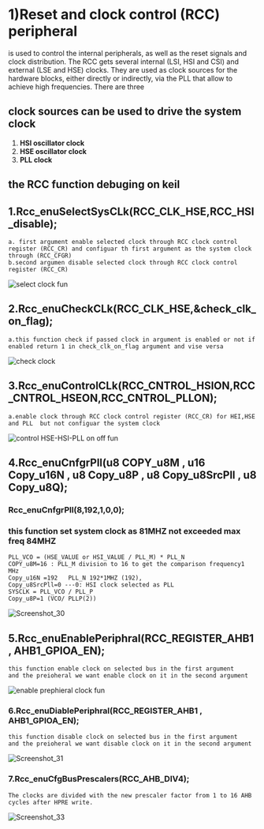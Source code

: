 
# 1)Reset and clock control (RCC) peripheral 
is used to control the internal peripherals, as well as the reset signals and clock distribution.
The RCC gets several internal (LSI, HSI and CSI) and external (LSE and HSE) clocks. They are used as clock sources for the hardware blocks, either directly or indirectly, via the PLL that allow to achieve high frequencies.
There are three
## clock sources can be used to drive the system clock 
1.   **HSI oscillator clock**
2.   **HSE oscillator clock**
3.   **PLL clock**

## the RCC function  debuging on keil 
## 1.Rcc_enuSelectSysCLk(RCC_CLK_HSE,RCC_HSI_disable);
    a. first argument enable selected clock through RCC clock control register (RCC_CR) and configuar th first argument as the system clock through (RCC_CFGR)
    b.second argumen disable selected clock through RCC clock control register (RCC_CR) 

![select clock fun](https://github.com/MAHMOUD-ELIMBABI/NTI_Interfacing/assets/63348980/e2e4148e-8fec-42b1-9f33-9a7e261195f9)

## 2.Rcc_enuCheckCLk(RCC_CLK_HSE,&check_clk_on_flag);
    a.this function check if passed clock in argument is enabled or not if enabled return 1 in check_clk_on_flag argument and vise versa

![check clock](https://github.com/MAHMOUD-ELIMBABI/NTI_Interfacing/assets/63348980/df1b8a82-f773-4699-b8b2-d82d5e3a9b21)


## 3.Rcc_enuControlCLk(RCC_CNTROL_HSION,RCC_CNTROL_HSEON,RCC_CNTROL_PLLON);	
    a.enable clock through RCC clock control register (RCC_CR) for HEI,HSE and PLL  but not configuar the system clock

![control HSE-HSI-PLL on off fun](https://github.com/MAHMOUD-ELIMBABI/NTI_Interfacing/assets/63348980/c2bff25a-3228-4fd3-aa0c-8fe6348f4659)

## 4.Rcc_enuCnfgrPll(u8 COPY_u8M , u16 Copy_u16N , u8 Copy_u8P , u8 Copy_u8SrcPll , u8 Copy_u8Q);
### Rcc_enuCnfgrPll(8,192,1,0,0);
### this function set system clock as 81MHZ not exceeded max freq 84MHZ
    PLL_VCO = (HSE_VALUE or HSI_VALUE / PLL_M) * PLL_N 	
    COPY_u8M=16 : PLL_M division to 16 to get the comparison frequency1 MHz 
    Copy_u16N =192   PLL_N 192*1MHZ (192),
    Copy_u8SrcPll=0 ---0: HSI clock selected as PLL
    SYSCLK = PLL_VCO / PLL_P 	
    Copy_u8P=1 (VCO/ PLLP(2))

![Screenshot_30](https://github.com/MAHMOUD-ELIMBABI/NTI_Interfacing/assets/63348980/44122596-9998-4e98-9474-280ce599cfa0)

## 5.Rcc_enuEnablePeriphral(RCC_REGISTER_AHB1 , AHB1_GPIOA_EN);
    this function enable clock on selected bus in the first argument
    and the preioheral we want enable clock on it in the second argument 

![enable prephieral clock fun](https://github.com/MAHMOUD-ELIMBABI/NTI_Interfacing/assets/63348980/0c2e3aa6-6503-4f22-9cbf-65ecaf0f8493)

### 6.Rcc_enuDiablePeriphral(RCC_REGISTER_AHB1 , AHB1_GPIOA_EN);
    this function disable clock on selected bus in the first argument
    and the preioheral we want disable clock on it in the second argument
    
![Screenshot_31](https://github.com/MAHMOUD-ELIMBABI/NTI_Interfacing/assets/63348980/b3e69b86-2ba3-4506-9f60-f4c4de6a0727) 

### 7.Rcc_enuCfgBusPrescalers(RCC_AHB_DIV4);
    The clocks are divided with the new prescaler factor from 1 to 16 AHB cycles after HPRE write.

![Screenshot_33](https://github.com/MAHMOUD-ELIMBABI/NTI_Interfacing/assets/63348980/d438cd9d-5a60-43ab-9660-22abb5d51a14)





